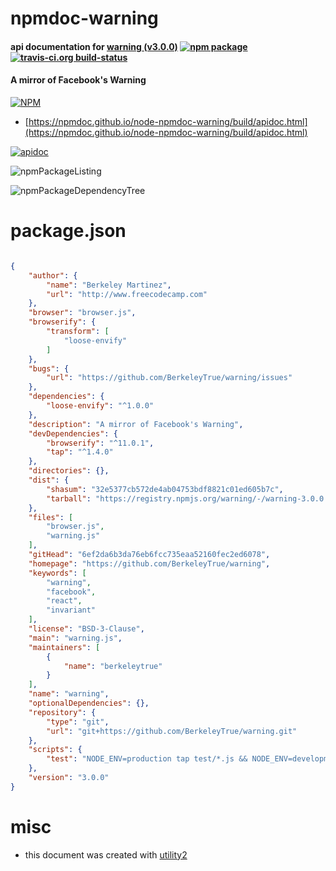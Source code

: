 # npmdoc-warning

#### api documentation for  [warning (v3.0.0)](https://github.com/BerkeleyTrue/warning)  [![npm package](https://img.shields.io/npm/v/npmdoc-warning.svg?style=flat-square)](https://www.npmjs.org/package/npmdoc-warning) [![travis-ci.org build-status](https://api.travis-ci.org/npmdoc/node-npmdoc-warning.svg)](https://travis-ci.org/npmdoc/node-npmdoc-warning)

#### A mirror of Facebook's Warning

[![NPM](https://nodei.co/npm/warning.png?downloads=true&downloadRank=true&stars=true)](https://www.npmjs.com/package/warning)

- [https://npmdoc.github.io/node-npmdoc-warning/build/apidoc.html](https://npmdoc.github.io/node-npmdoc-warning/build/apidoc.html)

[![apidoc](https://npmdoc.github.io/node-npmdoc-warning/build/screenCapture.buildCi.browser.%252Ftmp%252Fbuild%252Fapidoc.html.png)](https://npmdoc.github.io/node-npmdoc-warning/build/apidoc.html)

![npmPackageListing](https://npmdoc.github.io/node-npmdoc-warning/build/screenCapture.npmPackageListing.svg)

![npmPackageDependencyTree](https://npmdoc.github.io/node-npmdoc-warning/build/screenCapture.npmPackageDependencyTree.svg)



# package.json

```json

{
    "author": {
        "name": "Berkeley Martinez",
        "url": "http://www.freecodecamp.com"
    },
    "browser": "browser.js",
    "browserify": {
        "transform": [
            "loose-envify"
        ]
    },
    "bugs": {
        "url": "https://github.com/BerkeleyTrue/warning/issues"
    },
    "dependencies": {
        "loose-envify": "^1.0.0"
    },
    "description": "A mirror of Facebook's Warning",
    "devDependencies": {
        "browserify": "^11.0.1",
        "tap": "^1.4.0"
    },
    "directories": {},
    "dist": {
        "shasum": "32e5377cb572de4ab04753bdf8821c01ed605b7c",
        "tarball": "https://registry.npmjs.org/warning/-/warning-3.0.0.tgz"
    },
    "files": [
        "browser.js",
        "warning.js"
    ],
    "gitHead": "6ef2da6b3da76eb6fcc735eaa52160fec2ed6078",
    "homepage": "https://github.com/BerkeleyTrue/warning",
    "keywords": [
        "warning",
        "facebook",
        "react",
        "invariant"
    ],
    "license": "BSD-3-Clause",
    "main": "warning.js",
    "maintainers": [
        {
            "name": "berkeleytrue"
        }
    ],
    "name": "warning",
    "optionalDependencies": {},
    "repository": {
        "type": "git",
        "url": "git+https://github.com/BerkeleyTrue/warning.git"
    },
    "scripts": {
        "test": "NODE_ENV=production tap test/*.js && NODE_ENV=development tap test/*.js"
    },
    "version": "3.0.0"
}
```



# misc
- this document was created with [utility2](https://github.com/kaizhu256/node-utility2)
